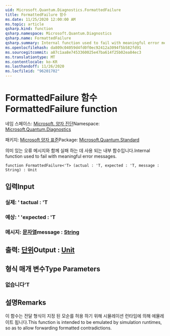 ```yaml
---
uid: Microsoft.Quantum.Diagnostics.FormattedFailure
title: FormattedFailure 함수
ms.date: 11/25/2020 12:00:00 AM
ms.topic: article
qsharp.kind: function
qsharp.namespace: Microsoft.Quantum.Diagnostics
qsharp.name: FormattedFailure
qsharp.summary: Internal function used to fail with meaningful error messages.
ms.openlocfilehash: da809c04059d4fd0f0ec92412a3094f5b582fd91
ms.sourcegitcommit: a87c1aa8e7453360025e47ba614f25b02ea84ec3
ms.translationtype: MT
ms.contentlocale: ko-KR
ms.lasthandoff: 11/26/2020
ms.locfileid: "96201702"
---
```

# <a name="formattedfailure-function"></a><span data-ttu-id="33735-102">FormattedFailure 함수</span><span class="sxs-lookup"><span data-stu-id="33735-102">FormattedFailure function</span></span>

<span data-ttu-id="33735-103">네임 스페이스: [Microsoft. 양자 진단](xref:Microsoft.Quantum.Diagnostics)</span><span class="sxs-lookup"><span data-stu-id="33735-103">Namespace: [Microsoft.Quantum.Diagnostics](xref:Microsoft.Quantum.Diagnostics)</span></span>

<span data-ttu-id="33735-104">패키지: [Microsoft 양자 표준](https://nuget.org/packages/Microsoft.Quantum.Standard)</span><span class="sxs-lookup"><span data-stu-id="33735-104">Package: [Microsoft.Quantum.Standard](https://nuget.org/packages/Microsoft.Quantum.Standard)</span></span>


<span data-ttu-id="33735-105">의미 있는 오류 메시지와 함께 실패 하는 데 사용 되는 내부 함수입니다.</span><span class="sxs-lookup"><span data-stu-id="33735-105">Internal function used to fail with meaningful error messages.</span></span>

```qsharp
function FormattedFailure<'T> (actual : 'T, expected : 'T, message : String) : Unit
```


## <a name="input"></a><span data-ttu-id="33735-106">입력</span><span class="sxs-lookup"><span data-stu-id="33735-106">Input</span></span>

### <a name="actual--t"></a><span data-ttu-id="33735-107">실제: ' t</span><span class="sxs-lookup"><span data-stu-id="33735-107">actual : 'T</span></span>




### <a name="expected--t"></a><span data-ttu-id="33735-108">예상: ' '</span><span class="sxs-lookup"><span data-stu-id="33735-108">expected : 'T</span></span>




### <a name="message--string"></a><span data-ttu-id="33735-109">메시지: [문자열](xref:microsoft.quantum.lang-ref.string)</span><span class="sxs-lookup"><span data-stu-id="33735-109">message : [String](xref:microsoft.quantum.lang-ref.string)</span></span>





## <a name="output--unit"></a><span data-ttu-id="33735-110">출력: [단위](xref:microsoft.quantum.lang-ref.unit)</span><span class="sxs-lookup"><span data-stu-id="33735-110">Output : [Unit](xref:microsoft.quantum.lang-ref.unit)</span></span>



## <a name="type-parameters"></a><span data-ttu-id="33735-111">형식 매개 변수</span><span class="sxs-lookup"><span data-stu-id="33735-111">Type Parameters</span></span>

### <a name="t"></a><span data-ttu-id="33735-112">없습니다</span><span class="sxs-lookup"><span data-stu-id="33735-112">'T</span></span>



## <a name="remarks"></a><span data-ttu-id="33735-113">설명</span><span class="sxs-lookup"><span data-stu-id="33735-113">Remarks</span></span>

<span data-ttu-id="33735-114">이 함수는 전달 형식이 지정 된 모순를 허용 하기 위해 시뮬레이션 런타임에 의해 에뮬레이트 됩니다.</span><span class="sxs-lookup"><span data-stu-id="33735-114">This function is intended to be emulated by simulation runtimes, so as to allow forwarding formatted contradictions.</span></span>